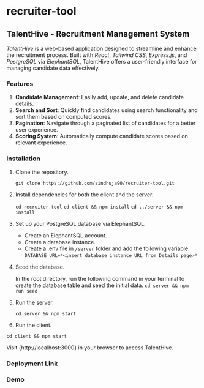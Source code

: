 # recruiter-tool

## TalentHive - Recruitment Management System

_TalentHive_ is a web-based application designed to streamline and enhance the recruitment process. Built with _React_, _Tailwind CSS_, _Express.js_, and _PostgreSQL_ via _ElephantSQL_, TalentHive offers a user-friendly interface for managing candidate data effectively.

### Features
1. **Candidate Management**: Easily add, update, and delete candidate details.
2. **Search and Sort**: Quickly find candidates using search functionality and sort them based on computed scores.
3. **Pagination**: Navigate through a paginated list of candidates for a better user experience.
4. **Scoring System**: Automatically compute candidate scores based on relevant experience.

### Installation
1. Clone the repository.
   
   `git clone https://github.com/sindhuja90/recruiter-tool.git`

3. Install dependencies for both the client and the server.
   
   `cd recruiter-tool`
   `cd client && npm install`
   `cd ../server && npm install`

5. Set up your PostgreSQL database via ElephantSQL.
   - Create an ElephantSQL account.
   - Create a database instance.
   - Create a .env file in `/server` folder and add the following variable:
     `DATABASE_URL=*<insert database instance URL from Details page>*`

6. Seed the database.
   
   In the root directory, run the following command in your terminal to create the database table and seed the initial data.
   `cd server && npm run seed`

8. Run the server.
   
   `cd server && npm start`

10. Run the client.
    
   `cd client && npm start`

Visit {http://localhost:3000} in your browser to access TalentHive.

### Deployment Link

### Demo

